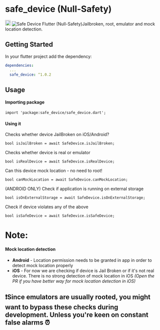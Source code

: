 # safe_device (Null-Safety)

<a href="https://pub.dev/packages/safe_device"><img src="https://img.shields.io/badge/pub-1.0.2-blue" alt="Safe Device" height="18"></a>
<img src="https://imgur.com/Vw4Z93n.png" alt="Safe Device">
Flutter (Null-Safety)Jailbroken, root, emulator and mock location detection.

## Getting Started

In your flutter project add the dependency:

```yml
dependencies:
  ...
  safe_device: ^1.0.2
```


## Usage
#### Importing package
```
import 'package:safe_device/safe_device.dart';
```
#### Using it

Checks whether device JailBroken on iOS/Android?
```
bool isJailBroken = await SafeDevice.isJailBroken;
```
Checks whether device is real or emulator
```
bool isRealDevice = await SafeDevice.isRealDevice;
```
Can this device mock location - no need to root!
```
bool canMockLocation = await SafeDevice.canMockLocation;
```
(ANDROID ONLY) Check if application is running on external storage
```
bool isOnExternalStorage = await SafeDevice.isOnExternalStorage;
```
Check if device violates any of the above
```
bool isSafeDevice = await SafeDevice.isSafeDevice;
```

# Note:
#### Mock location detection
* **Android** - Location permission needs to be granted in app in order to detect mock location properly
* **iOS** - For now we are checking if device is Jail Broken or if it's not real device. There is no strong detection of mock location in iOS *(Open the PR if you have better way for mock location detection in iOS)*

## ❗Since emulators are usually rooted, you might want to bypass these checks during development. Unless you're keen on constant false alarms ⏰
